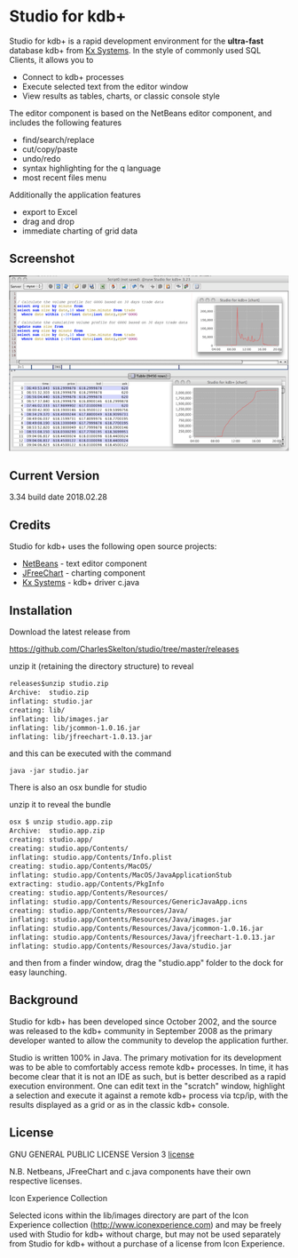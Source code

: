 Studio for kdb+
=========

Studio for kdb+ is a rapid development environment for the **ultra-fast** database kdb+ from [Kx Systems]. In the style of commonly used SQL Clients, it allows you to

  - Connect to kdb+ processes
  - Execute selected text from the editor window
  - View results as tables, charts, or classic console style 

The editor component is based on the NetBeans editor component, and includes the following features
  - find/search/replace
  - cut/copy/paste
  - undo/redo
  - syntax highlighting for the q language
  - most recent files menu

Additionally the application features
  - export to Excel
  - drag and drop
  - immediate charting of grid data

Screenshot
---------
![alt tag](https://raw.githubusercontent.com/CharlesSkelton/studio/master/meta/ssthumb.png)

Current Version
----

3.34 build date 2018.02.28

Credits
-----------

Studio for kdb+ uses the following open source projects:

* [NetBeans] - text editor component
* [JFreeChart] - charting component
* [Kx Systems] - kdb+ driver c.java

Installation
--------------
Download the latest release from

https://github.com/CharlesSkelton/studio/tree/master/releases

unzip it (retaining the directory structure) to reveal


    releases$unzip studio.zip
    Archive:  studio.zip
    inflating: studio.jar
    creating: lib/
    inflating: lib/images.jar
    inflating: lib/jcommon-1.0.16.jar
    inflating: lib/jfreechart-1.0.13.jar

and this can be executed with the command

    java -jar studio.jar

There is also an osx bundle for studio

unzip it to reveal the bundle

    osx $ unzip studio.app.zip
    Archive:  studio.app.zip
    creating: studio.app/
    creating: studio.app/Contents/
    inflating: studio.app/Contents/Info.plist
    creating: studio.app/Contents/MacOS/
    inflating: studio.app/Contents/MacOS/JavaApplicationStub
    extracting: studio.app/Contents/PkgInfo
    creating: studio.app/Contents/Resources/
    inflating: studio.app/Contents/Resources/GenericJavaApp.icns
    creating: studio.app/Contents/Resources/Java/
    inflating: studio.app/Contents/Resources/Java/images.jar
    inflating: studio.app/Contents/Resources/Java/jcommon-1.0.16.jar
    inflating: studio.app/Contents/Resources/Java/jfreechart-1.0.13.jar
    inflating: studio.app/Contents/Resources/Java/studio.jar

and then from a finder window, drag the "studio.app" folder to the dock for easy launching.

Background
----------
Studio for kdb+ has been developed since October 2002, and the source was released to the kdb+ community in September 2008 as the primary developer wanted to allow the community to develop the application further.

Studio is written 100% in Java. The primary motivation for its development was to be able to comfortably access remote kdb+ processes. In time, it has become clear that it is not an IDE as such, but is better described as a rapid execution environment. One can edit text in the "scratch" window, highlight a selection and execute it against a remote kdb+ process via tcp/ip, with the results displayed as a grid or as in the classic kdb+ console.

License
-------
GNU GENERAL PUBLIC LICENSE Version 3 [license]

N.B. Netbeans, JFreeChart and c.java components have their own respective licenses.

Icon Experience Collection

Selected icons within the lib/images directory are part of the Icon Experience
collection (http://www.iconexperience.com) and may be freely used with Studio for kdb+
without charge, but may not be used separately from Studio for kdb+ without a purchase
of a license from Icon Experience.

[Kx Systems]:http://www.kx.com
[Netbeans]:http:///netbeans.org
[license]:https://github.com/CharlesSkelton/studio/blob/master/license.md
[git-repo-url]:https://github.com/CharlesSkelton/studio
[JFreeChart]:http://www.jfree.org/jfreechart/
